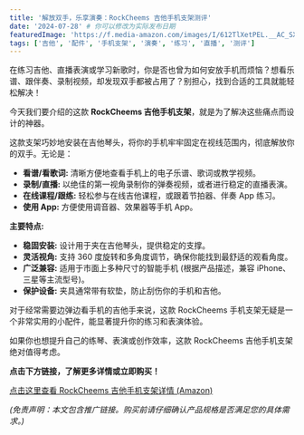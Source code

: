 ```yaml
---
title: '解放双手，乐享演奏：RockCheems 吉他手机支架测评'
date: '2024-07-28' # 你可以修改为实际发布日期
featuredImage: 'https://f.media-amazon.com/images/I/612TlXetPEL.__AC_SX300_SY300_QL70_FMwebp_.jpg' # 建议替换为产品图片路径
tags: ['吉他', '配件', '手机支架', '演奏', '练习', '直播', '测评']
---
```


在练习吉他、直播表演或学习新歌时，你是否也曾为如何安放手机而烦恼？想看乐谱、跟伴奏、录制视频，却发现双手都被占用了？别担心，找到合适的工具就能轻松解决！

今天我们要介绍的这款 **RockCheems 吉他手机支架**，就是为了解决这些痛点而设计的神器。


这款支架巧妙地安装在吉他琴头，将你的手机牢牢固定在视线范围内，彻底解放你的双手。无论是：

*   **看谱/看歌词:** 清晰方便地查看手机上的电子乐谱、歌词或教学视频。
*   **录制/直播:** 以绝佳的第一视角录制你的弹奏视频，或者进行稳定的直播表演。
*   **在线课程/跟练:** 轻松参与在线吉他课程，或跟着节拍器、伴奏 App 练习。
*   **使用 App:** 方便使用调音器、效果器等手机 App。

**主要特点:**

*   **稳固安装:** 设计用于夹在吉他琴头，提供稳定的支撑。
*   **灵活视角:** 支持 360 度旋转和多角度调节，确保你能找到最舒适的观看角度。
*   **广泛兼容:** 适用于市面上多种尺寸的智能手机 (根据产品描述，兼容 iPhone、三星等主流型号)。
*   **保护设备:** 夹具通常带有软垫，防止刮伤你的手机和吉他。

对于经常需要边弹边看手机的吉他手来说，这款 RockCheems 手机支架无疑是一个非常实用的小配件，能显著提升你的练习和表演体验。

如果你也想提升自己的练琴、表演或创作效率，这款 RockCheems 吉他手机支架绝对值得考虑。

**点击下方链接，了解更多详情或立即购买！**

[点击这里查看 RockCheems 吉他手机支架详情 (Amazon)](https://www.amazon.com/RockCheems-Broadcast-Recording-Suitable-Compatible/dp/B0DC4LFV9C/?_encoding=UTF8&pd_rd_w=TP2E6&content-id=amzn1.sym.255b3518-6e7f-495c-8611-30a58648072e%3Aamzn1.symc.a68f4ca3-28dc-4388-a2cf-24672c480d8f&pf_rd_p=255b3518-6e7f-495c-8611-30a58648072e&pf_rd_r=A0FKKFNHYTDPZ7YKV5P5&pd_rd_wg=U0vfv&pd_rd_r=20539d9a-05f7-441c-b10d-d0ce01468a64&ref_=pd_hp_d_atf_ci_mcx_mr_ca_hp_atf_d&th=1)

*(免责声明：本文包含推广链接。购买前请仔细确认产品规格是否满足您的具体需求。)*
